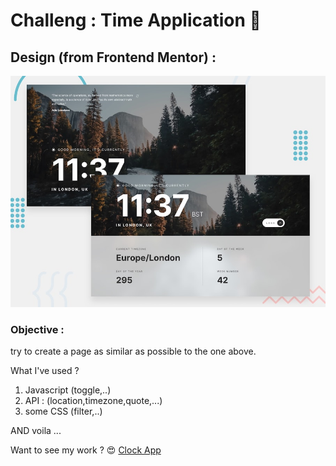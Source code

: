 # Challeng : Time Application :100:


## Design (from Frontend Mentor) :

![design Time application](./assets/img/preview.jpg)


### Objective :
try to create a page as similar as possible to the one above.

What I've used ? 

1) Javascript (toggle,..)
2) API : (location,timezone,quote,...)
3) some CSS (filter,..)

AND voila ...


Want to see my work ?  :heart_eyes: [Clock App](https://zakariaselassi.github.io/JSExercice/)

